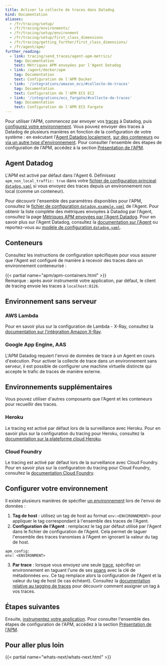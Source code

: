 ```yaml
---
title: Activer la collecte de traces dans Datadog
kind: Documentation
aliases:
  - /fr/tracing/setup/
  - /fr/tracing/environments/
  - /fr/tracing/setup/environment
  - /fr/tracing/setup/first_class_dimensions
  - /fr/tracing/getting_further/first_class_dimensions/
  - /fr/agent/apm/
further_reading:
  - link: tracing/send_traces/agent-apm-metrics/
    tag: Documentation
    text: Métriques APM envoyées par l'Agent Datadog
  - link: /agent/docker/apm
    tag: Documentation
    text: Configuration de l'APM Docker
  - link: '/integrations/amazon_ecs/#collecte-de-traces'
    tag: Documentation
    text: Configuration de l'APM ECS EC2
  - link: '/integrations/ecs_fargate/#collecte-de-traces'
    tag: Documentation
    text: Configuration de l'APM ECS Fargate
---
```

Pour utiliser l'APM, commencez par envoyer vos [traces][1] à Datadog, puis [configurez votre environnement](#configurer-votre-environnement). Vous pouvez envoyer des traces à Datadog de plusieurs manières en fonction de la configuration de votre système : en exécutant l'[Agent Datadog localement](#agent-datadog), [sur des conteneurs](#conteneurs) ou [via un autre type d'environnement](#environnements-supplementaires). Pour consulter l'ensemble des étapes de configuration de l'APM, accédez à la section [Présentation de l'APM][2].

## Agent Datadog

L'APM est activé par défaut dans l'Agent 6. Définissez `apm_non_local_traffic: true` dans votre [fichier de configuration principal `datadog.yaml`][3] si vous envoyez des traces depuis un environnement non local (comme un conteneur).

Pour découvrir l'ensemble des paramètres disponibles pour l'APM, consultez le [fichier de configuration  `datadog.example.yaml`][4] de l'Agent. Pour obtenir la liste complète des métriques envoyées à Datadog par l'Agent, consultez la page [Métriques APM envoyées par l'Agent Datadog][5]. Pour en savoir plus sur l'Agent Datadog, consultez la [documentation sur l'Agent][6] ou reportez-vous au [modèle de configuration `datadog.yaml`][4].

## Conteneurs

Consultez les instructions de configuration spécifiques pour vous assurer que l'Agent est configuré de manière à recevoir des traces dans un environnement conteneurisé :

{{< partial name="apm/apm-containers.html" >}}
</br>
Remarque : après avoir instrumenté votre application, par défaut, le client de tracing envoie les traces à `localhost:8126`.

## Environnement sans serveur

### AWS Lambda

Pour en savoir plus sur la configuration de Lambda - X-Ray, consultez la [documentation sur l'intégration Amazon X-Ray][7].

### Google App Engine, AAS

L'APM Datadog requiert l'envoi de données de trace à un Agent en cours d'exécution. Pour activer la collecte de trace dans un environnement sans serveur, il est possible de configurer une machine virtuelle distincte qui accepte le trafic de traces de manière externe.

## Environnements supplémentaires

Vous pouvez utiliser d'autres composants que l'Agent et les conteneurs pour recueillir des traces.

### Heroku

Le tracing est activé par défaut lors de la surveillance avec Heroku. Pour en savoir plus sur la configuration du tracing pour Heroku, consultez la [documentation sur la plateforme cloud Heroku][8].

### Cloud Foundry

Le tracing est activé par défaut lors de la surveillance avec Cloud Foundry. Pour en savoir plus sur la configuration du tracing pour Cloud Foundry, consultez la [documentation Cloud Foundry][9].

## Configurer votre environnement

Il existe plusieurs manières de spécifier [un environnement][10] lors de l'envoi de données :

1. **Tag de host** : utilisez un tag de host au format `env:<ENVIRONNEMENT>` pour appliquer le tag correspondant à l'ensemble des traces de l'Agent.
2. **Configuration de l'Agent** : remplacez le tag par défaut utilisé par l'Agent dans le fichier de configuration de l'Agent. Cela permet de taguer l'ensemble des traces transmises à l'Agent en ignorant la valeur du tag de host.

  ```
  apm_config:
  env: <ENVIRONMENT>
  ```

3. **Par trace** : lorsque vous envoyez une seule [trace][1], spécifiez un environnement en taguant l'une de ses [spans][11] avec la clé de métadonnées `env`. Ce tag remplace alors la configuration de l'Agent et la valeur du tag de host (le cas échéant). Consultez la [documentation relative au tagging de traces][12] pour découvrir comment assigner un tag à vos traces.

## Étapes suivantes

Ensuite, [instrumentez votre application][13]. Pour consulter l'ensemble des étapes de configuration de l'APM, accédez à la section [Présentation de l'APM][2].

## Pour aller plus loin

{{< partial name="whats-next/whats-next.html" >}}

[1]: /fr/tracing/visualization/#trace
[2]: /fr/tracing
[3]: /fr/agent/guide/agent-configuration-files/#agent-main-configuration-file
[4]: https://github.com/DataDog/datadog-agent/blob/master/pkg/config/config_template.yaml
[5]: /fr/tracing/send_traces/agent-apm-metrics
[6]: /fr/agent
[7]: /fr/integrations/amazon_xray/#overview
[8]: /fr/agent/basic_agent_usage/heroku/#installation
[9]: /fr/integrations/cloud_foundry/#trace-collection
[10]: /fr/tracing/setting_primary_tags_to_scope/#definition
[11]: /fr/tracing/visualization/#spans
[12]: /fr/tracing/adding_metadata_to_spans/?tab=java
[13]: /fr/tracing/setup